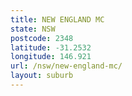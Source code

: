 ```yaml
---
title: NEW ENGLAND MC
state: NSW
postcode: 2348
latitude: -31.2532
longitude: 146.921
url: /nsw/new-england-mc/
layout: suburb
---
```

